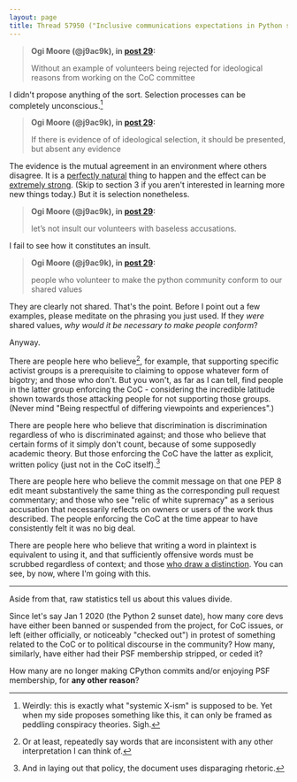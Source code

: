 ```yaml
---
layout: page
title: Thread 57950 ("Inclusive communications expectations in Python spaces"), post 32
---
```


> **Ogi Moore (@j9ac9k), in [post 29](https://discuss.python.org/t/_/57950/29):**
>
> Without an example of volunteers being rejected for ideological reasons from working on the CoC committee

I didn't propose anything of the sort. Selection processes can be completely unconscious.[^1]

> **Ogi Moore (@j9ac9k), in [post 29](https://discuss.python.org/t/_/57950/29):**
>
> If there is evidence of of ideological selection, it should be presented, but absent any evidence

The evidence is the mutual agreement in an environment where others disagree. It is a [perfectly natural](https://en.wikipedia.org/wiki/Filter_bubble) thing to happen and the effect can be [extremely strong](https://www.slatestarcodexabridged.com/I-Can-Tolerate-Anything-Except-The-Outgroup). (Skip to section 3 if you aren't interested in learning more new things today.) But it is selection nonetheless.

> **Ogi Moore (@j9ac9k), in [post 29](https://discuss.python.org/t/_/57950/29):**
>
> let’s not insult our volunteers with baseless accusations.

I fail to see how it constitutes an insult.

> **Ogi Moore (@j9ac9k), in [post 29](https://discuss.python.org/t/_/57950/29):**
>
> people who volunteer to make the python community conform to our shared values

They are clearly not shared. That's the point. Before I point out a few examples, please meditate on the phrasing you just used. If they *were* shared values, *why would it be necessary to make people conform*?

Anyway.

There are people here who believe[^2], for example, that supporting specific activist groups is a prerequisite to claiming to oppose whatever form of bigotry; and those who don't. But you won't, as far as I can tell, find people in the latter group enforcing the CoC - considering the incredible latitude shown towards those attacking people for not supporting those groups. (Never mind "Being respectful of differing viewpoints and experiences".)

There are people here who believe that discrimination is discrimination regardless of who is discriminated against; and those who believe that certain forms of it simply don't count, because of some supposedly academic theory. But those enforcing the CoC have the latter as explicit, written policy (just not in the CoC itself).[^3]

There are people here who believe the commit message on that one PEP 8 edit meant substantively the same thing as the corresponding pull request commentary; and those who see "relic of white supremacy" as a serious accusation that necessarily reflects on owners or users of the work thus described. The people enforcing the CoC at the time appear to have consistently felt it was no big deal.

There are people here who believe that writing a word in plaintext is equivalent to using it, and that sufficiently offensive words must be scrubbed regardless of context; and those [who draw a distinction](https://en.wikipedia.org/wiki/Use%E2%80%93mention_distinction). You can see, by now, where I'm going with this.

----

Aside from that, raw statistics tell us about this values divide.

Since let's say Jan 1 2020 (the Python 2 sunset date), how many core devs have either been banned or suspended from the project, for CoC issues, or left (either officially, or noticeably "checked out") in protest of something related to the CoC or to political discourse in the community? How many, similarly, have either had their PSF membership stripped, or ceded it?

How many are no longer making CPython commits and/or enjoying PSF membership, for **any other reason**?

[^1]: Weirdly: this is exactly what "systemic X-ism" is supposed to be. Yet when my side proposes something like this, it can only be framed as peddling conspiracy theories. Sigh.

[^2]: Or at least, repeatedly say words that are inconsistent with any other interpretation I can think of.

[^3]: And in laying out that policy, the document uses disparaging rhetoric.

